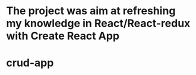 # The project was aim at refreshing my knowledge in React/React-redux with Create React App

# crud-app
